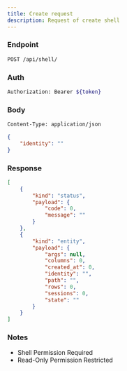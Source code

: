 ```yaml
---
title: Create request
description: Request of create shell
---
```


### Endpoint

```bash
POST /api/shell/
```

### Auth

```bash
Authorization: Bearer ${token}
```

### Body

```bash
Content-Type: application/json
```

```json [Json]
{
    "identity": ""
}
```

### Response

```json [Json]
[
    {
        "kind": "status",
        "payload": {
            "code": 0,
            "message": ""
        }
    },
    {
        "kind": "entity",
        "payload": {
            "args": null,
            "columns": 0,
            "created_at": 0,
            "identity": "",
            "path": "",
            "rows": 0,
            "sessions": 0,
            "state": ""
        }
    }
]
```

### Notes

- Shell Permission Required
- Read-Only Permission Restricted
